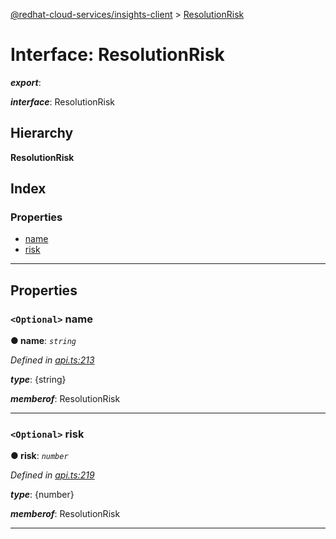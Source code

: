 [@redhat-cloud-services/insights-client](../README.md) > [ResolutionRisk](../interfaces/resolutionrisk.md)

# Interface: ResolutionRisk

*__export__*: 

*__interface__*: ResolutionRisk

## Hierarchy

**ResolutionRisk**

## Index

### Properties

* [name](resolutionrisk.md#name)
* [risk](resolutionrisk.md#risk)

---

## Properties

<a id="name"></a>

### `<Optional>` name

**● name**: *`string`*

*Defined in [api.ts:213](https://github.com/RedHatInsights/javascript-clients/blob/master/packages/insights/api.ts#L213)*

*__type__*: {string}

*__memberof__*: ResolutionRisk

___
<a id="risk"></a>

### `<Optional>` risk

**● risk**: *`number`*

*Defined in [api.ts:219](https://github.com/RedHatInsights/javascript-clients/blob/master/packages/insights/api.ts#L219)*

*__type__*: {number}

*__memberof__*: ResolutionRisk

___

